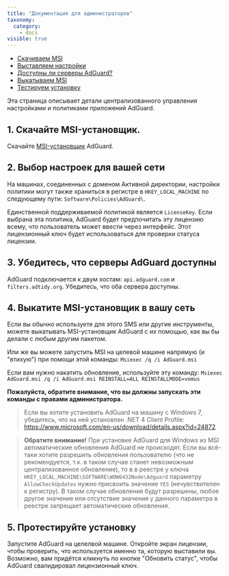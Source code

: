 ```yaml
---
title: "Документация для администраторов"
taxonomy:
  category:
    - docs
visible: true
---
```


- [Скачиваем MSI](#msi-download)
- [Выставляем настройки](#settings-configuring)
- [Доступны ли серверы AdGuard?](#servers-available)
- [Выкатываем MSI](#msi-push)
- [Тестируем установку](#installation-test)

Эта страница описывает детали централизованного управления настройками и политиками приложений AdGuard.

<a name="msi-download"></a>

## 1. Скачайте MSI-установщик.

Скачайте [MSI-установщик](https://cdn.adguard.com/public/Windows/AdGuard.msi) AdGuard.

<a name="settings-configuring"></a>

## 2. Выбор настроек для вашей сети

На машинах, соединенных с доменом Активной директории, настройки политики могут также храниться в регистре в `HKEY_LOCAL_MACHINE` по следующему пути: `Software\Policies\AdGuard\`.

Единственной поддерживаемой политикой является `LicenseKey`. Если выбрана эта политика, AdGuard будет предпочитать эту лицензию всему, что пользователь может ввести через интерфейс. Этот лицензионный ключ будет использоваться для проверки статуса лицензии.

<a name="servers-available"></a>

## 3. Убедитесь, что серверы AdGuard доступны

AdGuard подключается к двум хостам: `api.adguard.com` и `filters.adtidy.org`. Убедитесь, что оба сервера доступны.

<a name="msi-push"></a>

## 4. Выкатите MSI-установщик в вашу сеть

Если вы обычно используете для этого SMS или другие инструменты, можете выкатывать MSI-установщик AdGuard с их помощью, как вы бы делали с любым другим пакетом.

Или же вы можете запустить MSI на целевой машине напрямую (и "втихую") при помощи этой команды:
`Msiexec /q /i AdGuard.msi`

Если вам нужно накатить обновление, используйте эту команду:
`Msiexec AdGuard.msi /q /i AdGuard.msi REINSTALL=ALL REINSTALLMODE=vomus`

**Пожалуйста, обратите внимание, что вы должны запускать эти команды с правами администратора.**

> Если вы хотите установить AdGuard на машину с Windows 7, убедитесь, что на ней установлен .NET 4 Client Profile: https://www.microsoft.com/en-us/download/details.aspx?id=24872

> **Обратите внимание!** При установке AdGuard для Windows из MSI автоматические обновления AdGuard не происходят. Если вы всё-таки хотите разрешить обновления пользователю (что не рекомендуется, т.к. в таком случае станет невозможным централизованное обновление), то в в реестре у ключа `HKEY_LOCAL_MACHINE\SOFTWARE\WOW6432Node\Adguard` параметру `AllowCheckUpdates` нужно присвоить значение `YES` (нечувствителен к регистру). В таком случае обновления будут разрешены, любое другое значение или отсутствие значения у данного параметра в реестре запрещает автоматические обновления.

<a name="installation-test"></a>

## 5. Протестируйте установку

Запустите AdGuard на целелвой машине. Откройте экран лицензии, чтобы проверить, что используется именно та, которую выставили вы. Возможно, вам придётся кликнуть по кнопке "Обновить статус", чтобы AdGuard свалидировал лицензионный ключ.
